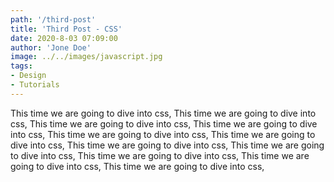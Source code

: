 ```yaml
---
path: '/third-post'
title: 'Third Post - CSS'
date: 2020-8-03 07:09:00
author: 'Jone Doe'
image: ../../images/javascript.jpg
tags: 
- Design
- Tutorials
---
```


This time we are going to dive into css, This time we are going to dive into css, This time we are going to dive into css, This time we are going to dive into css, This time we are going to dive into css, This time we are going to dive into css, This time we are going to dive into css, This time we are going to dive into css, This time we are going to dive into css, This time we are going to dive into css, This time we are going to dive into css, 